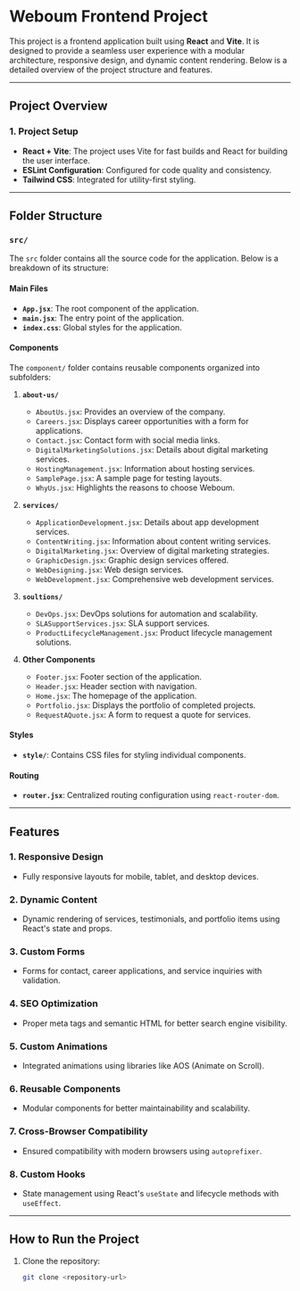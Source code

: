 # Weboum Frontend Project

This project is a frontend application built using **React** and **Vite**. It is designed to provide a seamless user experience with a modular architecture, responsive design, and dynamic content rendering. Below is a detailed overview of the project structure and features.

---

## Project Overview

### 1. **Project Setup**
- **React + Vite**: The project uses Vite for fast builds and React for building the user interface.
- **ESLint Configuration**: Configured for code quality and consistency.
- **Tailwind CSS**: Integrated for utility-first styling.

---

## Folder Structure

### **`src/`**
The `src` folder contains all the source code for the application. Below is a breakdown of its structure:

#### **Main Files**
- **`App.jsx`**: The root component of the application.
- **`main.jsx`**: The entry point of the application.
- **`index.css`**: Global styles for the application.

#### **Components**
The `component/` folder contains reusable components organized into subfolders:

1. **`about-us/`**
   - `AboutUs.jsx`: Provides an overview of the company.
   - `Careers.jsx`: Displays career opportunities with a form for applications.
   - `Contact.jsx`: Contact form with social media links.
   - `DigitalMarketingSolutions.jsx`: Details about digital marketing services.
   - `HostingManagement.jsx`: Information about hosting services.
   - `SamplePage.jsx`: A sample page for testing layouts.
   - `WhyUs.jsx`: Highlights the reasons to choose Weboum.

2. **`services/`**
   - `ApplicationDevelopment.jsx`: Details about app development services.
   - `ContentWriting.jsx`: Information about content writing services.
   - `DigitalMarketing.jsx`: Overview of digital marketing strategies.
   - `GraphicDesign.jsx`: Graphic design services offered.
   - `WebDesigning.jsx`: Web design services.
   - `WebDevelopment.jsx`: Comprehensive web development services.

3. **`soultions/`**
   - `DevOps.jsx`: DevOps solutions for automation and scalability.
   - `SLASupportServices.jsx`: SLA support services.
   - `ProductLifecycleManagement.jsx`: Product lifecycle management solutions.

4. **Other Components**
   - `Footer.jsx`: Footer section of the application.
   - `Header.jsx`: Header section with navigation.
   - `Home.jsx`: The homepage of the application.
   - `Portfolio.jsx`: Displays the portfolio of completed projects.
   - `RequestAQuote.jsx`: A form to request a quote for services.

#### **Styles**
- **`style/`**: Contains CSS files for styling individual components.

#### **Routing**
- **`router.jsx`**: Centralized routing configuration using `react-router-dom`.

---

## Features

### 1. **Responsive Design**
- Fully responsive layouts for mobile, tablet, and desktop devices.

### 2. **Dynamic Content**
- Dynamic rendering of services, testimonials, and portfolio items using React's state and props.

### 3. **Custom Forms**
- Forms for contact, career applications, and service inquiries with validation.

### 4. **SEO Optimization**
- Proper meta tags and semantic HTML for better search engine visibility.

### 5. **Custom Animations**
- Integrated animations using libraries like AOS (Animate on Scroll).

### 6. **Reusable Components**
- Modular components for better maintainability and scalability.

### 7. **Cross-Browser Compatibility**
- Ensured compatibility with modern browsers using `autoprefixer`.

### 8. **Custom Hooks**
- State management using React's `useState` and lifecycle methods with `useEffect`.

---

## How to Run the Project

1. Clone the repository:
   ```bash
   git clone <repository-url>